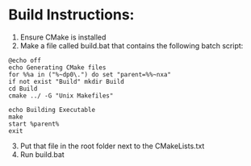 # Build Instructions:
1. Ensure CMake is installed
1. Make a file called build.bat that contains the following batch script:
```
@echo off
echo Generating CMake files
for %%a in ("%~dp0\.") do set "parent=%%~nxa"
if not exist "Build" mkdir Build
cd Build
cmake ../ -G "Unix Makefiles"

echo Building Executable
make
start %parent%
exit
```
3. Put that file in the root folder next to the CMakeLists.txt
4. Run build.bat
